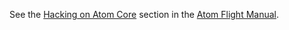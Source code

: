 See the [Hacking on Atom Core](https://flight-manual.atom.io/hacking-atom/sections/hacking-on-atom-core/#platform-mac) section in the [Atom Flight Manual](https://flight-manual.atom.io).
